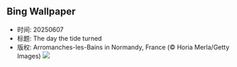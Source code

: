 ## Bing Wallpaper
- 时间: 20250607
- 标题: The day the tide turned
- 版权: Arromanches-les-Bains in Normandy, France (© Horia Merla/Getty Images)
![](https://cn.bing.com/th?id=OHR.NormandyBeach_EN-US8863709180_UHD.jpg&rf=LaDigue_UHD.jpg&pid=hp&w=3840&h=2160&rs=1&c=4)

